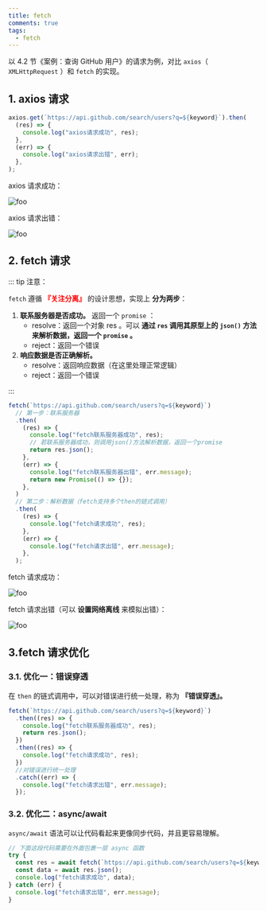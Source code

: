 ```yaml
---
title: fetch
comments: true
tags:
  - fetch
---
```


以 4.2 节《案例：查询 GitHub 用户》的请求为例，对比 `axios`（ `XMLHttpRequest` ）和 `fetch` 的实现。

## 1. axios 请求

```jsx
axios.get(`https://api.github.com/search/users?q=${keyword}`).then(
  (res) => {
    console.log("axios请求成功", res);
  },
  (err) => {
    console.log("axios请求出错", err);
  },
);
```

axios 请求成功：

<img class="zoomable" :src="$withBase('/images/screenshot/react/4/4/1.png')" alt="foo">

axios 请求出错：

<img class="zoomable" :src="$withBase('/images/screenshot/react/4/4/2.png')" alt="foo">

## 2. fetch 请求

::: tip 注意：

`fetch` 遵循 **<font color="red">『关注分离』</font>** 的设计思想，实现上 **分为两步**：

1. **联系服务器是否成功。** 返回一个 `promise` ：
   - resolve：返回一个对象 res 。可以 **通过 `res` 调用其原型上的 `json()` 方法来解析数据，返回一个 `promise` 。**
   - reject：返回一个错误
2. **响应数据是否正确解析。**
   - resolve：返回响应数据（在这里处理正常逻辑）
   - reject：返回一个错误

:::

```js
fetch(`https://api.github.com/search/users?q=${keyword}`)
  // 第一步：联系服务器
  .then(
    (res) => {
      console.log("fetch联系服务器成功", res);
      // 若联系服务器成功，则调用json()方法解析数据，返回一个promise
      return res.json();
    },
    (err) => {
      console.log("fetch联系服务器出错", err.message);
      return new Promise(() => {});
    },
  )
  // 第二步：解析数据（fetch支持多个then的链式调用）
  .then(
    (res) => {
      console.log("fetch请求成功", res);
    },
    (err) => {
      console.log("fetch请求出错", err.message);
    },
  );
```

fetch 请求成功：

<img class="zoomable" :src="$withBase('/images/screenshot/react/4/4/3.png')" alt="foo">

fetch 请求出错（可以 **设置网络离线** 来模拟出错）：

<img class="zoomable" :src="$withBase('/images/screenshot/react/4/4/4.png')" alt="foo">

## 3.fetch 请求优化

### 3.1. 优化一：错误穿透

在 `then` 的链式调用中，可以对错误进行统一处理，称为 **『错误穿透』。**

```js
fetch(`https://api.github.com/search/users?q=${keyword}`)
  .then((res) => {
    console.log("fetch联系服务器成功", res);
    return res.json();
  })
  .then((res) => {
    console.log("fetch请求成功", res);
  })
  //对错误进行统一处理
  .catch((err) => {
    console.log("fetch请求出错", err.message);
  });
```

### 3.2. 优化二：async/await

`async/await` 语法可以让代码看起来更像同步代码，并且更容易理解。

```js
// 下面这段代码需要在外面包裹一层 async 函数
try {
  const res = await fetch(`https://api.github.com/search/users?q=${keyword}`);
  const data = await res.json();
  console.log("fetch请求成功", data);
} catch (err) {
  console.log("fetch请求出错", err.message);
}
```
